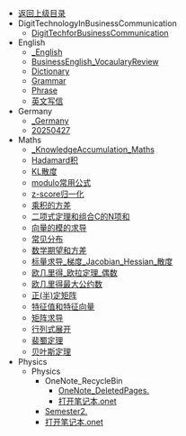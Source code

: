- [返回上级目录](../_sidebar.md)
- DigitTechnologyInBusinessCommunication
    - [DigitTechforBusinessCommunication](DigitTechnologyInBusinessCommunication/DigitTechforBusinessCommunication.md)
- English
    - [_English](English/_English.md)
    - [BusinessEnglish_VocaularyReview](English/BusinessEnglish_VocaularyReview.md)
    - [Dictionary](English/Dictionary.md)
    - [Grammar](English/Grammar.md)
    - [Phrase](English/Phrase.md)
    - [英文写信](English/英文写信.md)
- Germany
    - [_Germany](Germany/_Germany.md)
    - [20250427](Germany/20250427.md)
- Maths
    - [_KnowledgeAccumulation_Maths](Maths/_KnowledgeAccumulation_Maths.md)
    - [Hadamard积](Maths/Hadamard积.md)
    - [KL散度](Maths/KL散度.md)
    - [modulo常用公式](Maths/modulo常用公式.md)
    - [z-score归一化](Maths/z-score归一化.md)
    - [乘积的方差](Maths/乘积的方差.md)
    - [二项式定理和组合C的N项和](Maths/二项式定理和组合C的N项和.md)
    - [向量的模的求导](Maths/向量的模的求导.md)
    - [常见分布](Maths/常见分布.md)
    - [数学期望和方差](Maths/数学期望和方差.md)
    - [标量求导_梯度_Jacobian_Hessian_散度](Maths/标量求导_梯度_Jacobian_Hessian_散度.md)
    - [欧几里得_欧拉定理_偶数](Maths/欧几里得_欧拉定理_偶数.md)
    - [欧几里得最大公约数](Maths/欧几里得最大公约数.md)
    - [正(半)定矩阵](Maths/正(半)定矩阵.md)
    - [特征值和特征向量](Maths/特征值和特征向量.md)
    - [矩阵求导](Maths/矩阵求导.md)
    - [行列式展开](Maths/行列式展开.md)
    - [裴蜀定理](Maths/裴蜀定理.md)
    - [贝叶斯定理](Maths/贝叶斯定理.md)
- Physics
    - Physics
        - OneNote_RecycleBin
            - [OneNote_DeletedPages.](Physics/Physics/OneNote_RecycleBin/OneNote_DeletedPages.one)
            - [打开笔记本.onet](Physics/Physics/OneNote_RecycleBin/打开笔记本.onetoc2)
        - [Semester2.](Physics/Physics/Semester2.one)
        - [打开笔记本.onet](Physics/Physics/打开笔记本.onetoc2)